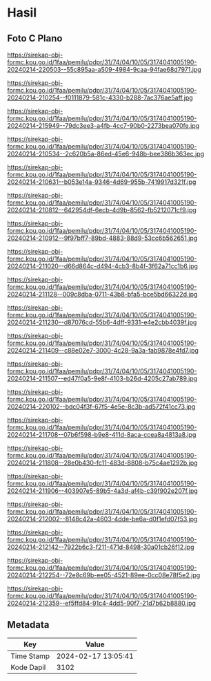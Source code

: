 # Hasil

## Foto C Plano

https://sirekap-obj-formc.kpu.go.id/1faa/pemilu/pdpr/31/74/04/10/05/3174041005190-20240214-220503--55c895aa-a509-4984-9caa-94fae68d7971.jpg

https://sirekap-obj-formc.kpu.go.id/1faa/pemilu/pdpr/31/74/04/10/05/3174041005190-20240214-210254--f0111879-581c-4330-b288-7ac376ae5aff.jpg

https://sirekap-obj-formc.kpu.go.id/1faa/pemilu/pdpr/31/74/04/10/05/3174041005190-20240214-215949--79dc3ee3-a4fb-4cc7-90b0-2273bea070fe.jpg

https://sirekap-obj-formc.kpu.go.id/1faa/pemilu/pdpr/31/74/04/10/05/3174041005190-20240214-210534--2c620b5a-86ed-45e6-948b-bee386b363ec.jpg

https://sirekap-obj-formc.kpu.go.id/1faa/pemilu/pdpr/31/74/04/10/05/3174041005190-20240214-210631--b053e14a-9346-4d69-955b-7419917d321f.jpg

https://sirekap-obj-formc.kpu.go.id/1faa/pemilu/pdpr/31/74/04/10/05/3174041005190-20240214-210812--642954df-6ecb-4d9b-8562-fb5212071cf9.jpg

https://sirekap-obj-formc.kpu.go.id/1faa/pemilu/pdpr/31/74/04/10/05/3174041005190-20240214-210912--9f97bff7-89bd-4883-88d9-53cc6b562651.jpg

https://sirekap-obj-formc.kpu.go.id/1faa/pemilu/pdpr/31/74/04/10/05/3174041005190-20240214-211020--d66d864c-d494-4cb3-8b4f-3f62a71cc1b6.jpg

https://sirekap-obj-formc.kpu.go.id/1faa/pemilu/pdpr/31/74/04/10/05/3174041005190-20240214-211128--009c8dba-0711-43b8-bfa5-bce5bd66322d.jpg

https://sirekap-obj-formc.kpu.go.id/1faa/pemilu/pdpr/31/74/04/10/05/3174041005190-20240214-211230--d87076cd-55b6-4dff-9331-e4e2cbb4039f.jpg

https://sirekap-obj-formc.kpu.go.id/1faa/pemilu/pdpr/31/74/04/10/05/3174041005190-20240214-211409--c88e02e7-3000-4c28-9a3a-fab9878e4fd7.jpg

https://sirekap-obj-formc.kpu.go.id/1faa/pemilu/pdpr/31/74/04/10/05/3174041005190-20240214-211507--ed47f0a5-9e8f-4103-b26d-4205c27ab789.jpg

https://sirekap-obj-formc.kpu.go.id/1faa/pemilu/pdpr/31/74/04/10/05/3174041005190-20240214-220102--bdc04f3f-67f5-4e5e-8c3b-ad572f41cc73.jpg

https://sirekap-obj-formc.kpu.go.id/1faa/pemilu/pdpr/31/74/04/10/05/3174041005190-20240214-211708--07b6f598-b9e8-411d-8aca-ccea8a4813a8.jpg

https://sirekap-obj-formc.kpu.go.id/1faa/pemilu/pdpr/31/74/04/10/05/3174041005190-20240214-211808--28e0b430-fc11-483d-8808-b75c4ae1292b.jpg

https://sirekap-obj-formc.kpu.go.id/1faa/pemilu/pdpr/31/74/04/10/05/3174041005190-20240214-211906--403907e5-89b5-4a3d-af4b-c39f902e207f.jpg

https://sirekap-obj-formc.kpu.go.id/1faa/pemilu/pdpr/31/74/04/10/05/3174041005190-20240214-212002--8148c42a-4603-4dde-be6a-d0f1efd07f53.jpg

https://sirekap-obj-formc.kpu.go.id/1faa/pemilu/pdpr/31/74/04/10/05/3174041005190-20240214-212142--7922b6c3-f211-471d-8498-30a01cb26f12.jpg

https://sirekap-obj-formc.kpu.go.id/1faa/pemilu/pdpr/31/74/04/10/05/3174041005190-20240214-212254--72e8c69b-ee05-4521-89ee-0cc08e78f5e2.jpg

https://sirekap-obj-formc.kpu.go.id/1faa/pemilu/pdpr/31/74/04/10/05/3174041005190-20240214-212359--ef5ffd84-91c4-4dd5-90f7-21d7b62b8880.jpg


## Metadata

| Key        | Value               |
| ---------- | ------------------- |
| Time Stamp | 2024-02-17 13:05:41 |
| Kode Dapil | 3102                |



